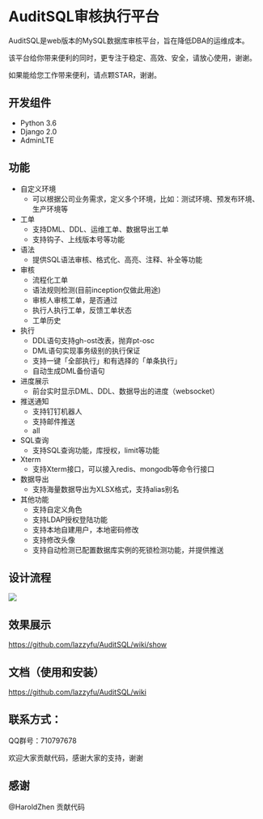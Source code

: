 # AuditSQL审核执行平台

AuditSQL是web版本的MySQL数据库审核平台，旨在降低DBA的运维成本。

该平台给你带来便利的同时，更专注于稳定、高效、安全，请放心使用，谢谢。

如果能给您工作带来便利，请点颗STAR，谢谢。

## 开发组件

- Python 3.6
- Django 2.0
- AdminLTE 
  
## 功能
- 自定义环境
  - 可以根据公司业务需求，定义多个环境，比如：测试环境、预发布环境、生产环境等
- 工单
  - 支持DML、DDL、运维工单、数据导出工单
  - 支持钩子、上线版本号等功能
- 语法
  - 提供SQL语法审核、格式化、高亮、注释、补全等功能
- 审核
  - 流程化工单
  - 语法规则检测(目前inception仅做此用途)
  - 审核人审核工单，是否通过
  - 执行人执行工单，反馈工单状态
  - 工单历史
- 执行
  - DDL语句支持gh-ost改表，抛弃pt-osc
  - DML语句实现事务级别的执行保证
  - 支持一键「全部执行」和有选择的「单条执行」
  - 自动生成DML备份语句 
- 进度展示
  - 前台实时显示DML、DDL、数据导出的进度（websocket）
- 推送通知
  - 支持钉钉机器人
  - 支持邮件推送
  - all
- SQL查询
  - 支持SQL查询功能，库授权，limit等功能
- Xterm
  - 支持Xterm接口，可以接入redis、mongodb等命令行接口
- 数据导出
  - 支持海量数据导出为XLSX格式，支持alias别名
- 其他功能
   - 支持自定义角色
   - 支持LDAP授权登陆功能
   - 支持本地自建用户，本地密码修改
   - 支持修改头像
   - 支持自动检测已配置数据库实例的死锁检测功能，并提供推送


## 设计流程
![](https://github.com/lazzyfu/AuditSQL/blob/master/media/png/design.png)

## 效果展示
https://github.com/lazzyfu/AuditSQL/wiki/show

## 文档（使用和安装）
https://github.com/lazzyfu/AuditSQL/wiki

## 联系方式：
QQ群号：710797678

欢迎大家贡献代码，感谢大家的支持，谢谢

## 感谢
@HaroldZhen 贡献代码

